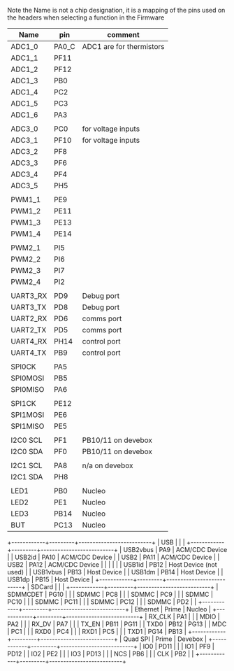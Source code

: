 Note the Name is not a chip designation, it is a mapping of the
pins used on the headers when selecting a function in the Firmware


| Name       | pin     | comment                  |
| ---------- | ------- | ------------------------ |
| ADC1_0     | PA0_C   | ADC1 are for thermistors |
| ADC1_1     | PF11    |                          |
| ADC1_2     | PF12    |                          |
| ADC1_3     | PB0     |                          |
| ADC1_4     | PC2     |                          |
| ADC1_5     | PC3     |                          |
| ADC1_6     | PA3     |                          |
|            |         |                          |
| ADC3_0     | PC0     | for voltage inputs       |
| ADC3_1     | PF10    | for voltage inputs       |
| ADC3_2     | PF8     |                          |
| ADC3_3     | PF6     |                          |
| ADC3_4     | PF4     |                          |
| ADC3_5     | PH5     |                          |
|            |         |                          |
| PWM1_1     | PE9     |                          |
| PWM1_2     | PE11    |                          |
| PWM1_3     | PE13    |                          |
| PWM1_4     | PE14    |                          |
|            |         |                          |
| PWM2_1     | PI5     |                          |
| PWM2_2     | PI6     |                          |
| PWM2_3     | PI7     |                          |
| PWM2_4     | PI2     |                          |
|            |         |                          |
| UART3_RX   | PD9     | Debug port               |
| UART3_TX   | PD8     | Debug port               |
| UART2_RX   | PD6     | comms port               |
| UART2_TX   | PD5     | comms port               |
| UART4_RX   | PH14    | control port             |
| UART4_TX   | PB9     | control port             |
|            |         |                          |
| SPI0CK     | PA5     |                          |
| SPI0MOSI   | PB5     |                          |
| SPI0MISO   | PA6     |                          |
|            |         |                          |
| SPI1CK     | PE12    |                          |
| SPI1MOSI   | PE6     |                          |
| SPI1MISO   | PE5     |                          |
|            |         |                          |
| I2C0 SCL   | PF1     | PB10/11 on devebox       |
| I2C0 SDA   | PF0     | PB10/11 on devebox       |
|            |         |                          |
| I2C1 SCL   | PA8     | n/a on devebox           |
| I2C1 SDA   | PH8     |                          |
|            |         |                          |
| LED1       | PB0     | Nucleo                   |
| LED2       | PE1     | Nucleo                   |
| LED3       | PB14    | Nucleo                   |
| BUT        | PC13    | Nucleo                   |
+------------+---------+--------------------------+
| USB        |         |                          |
+------------+---------+--------------------------+
| USB2vbus   | PA9     | ACM/CDC Device           |
| USB2id     | PA10    | ACM/CDC Device           |
| USB2       | PA11    | ACM/CDC Device           |
| USB2       | PA12    | ACM/CDC Device           |
|            |         |                          |
| USB1id     | PB12    | Host Device (not used)   |
| USB1vbus   | PB13    | Host Device              |
| USB1dm     | PB14    | Host Device              |
| USB1dp     | PB15    | Host Device              |
+------------+---------+--------------------------+
| SDCard     |         |                          |
+------------+---------+--------------------------+
| SDMMCDET   | PG10    |                          |
| SDMMC      | PC8     |                          |
| SDMMC      | PC9     |                          |
| SDMMC      | PC10    |                          |
| SDMMC      | PC11    |                          |
| SDMMC      | PC12    |                          |
| SDMMC      | PD2     |                          |
+------------+---------+--------------------------+
| Ethernet   | Prime   | Nucleo                   |
+------------+---------+--------------------------+
| RX_CLK     | PA1     |                          |
| MDIO       | PA2     |                          |
| RX_DV      | PA7     |                          |
| TX_EN      | PB11    | PG11                     |
| TXD0       | PB12    | PG13                     |
| MDC        | PC1     |                          |
| RXD0       | PC4     |                          |
| RXD1       | PC5     |                          |
| TXD1       | PG14    | PB13                     |
+------------+---------+--------------------------+
| Quad SPI   | Prime   | Devebox                  |
+------------+---------+--------------------------+
| IO0        | PD11    |                          |
| IO1        | PF9     | PD12                     |
| IO2        | PE2     |                          |
| IO3        | PD13    |                          |
| NCS        | PB6     |                          |
| CLK        | PB2     |                          |
+------------+---------+--------------------------+
